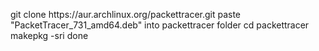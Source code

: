 <p>
git clone https://aur.archlinux.org/packettracer.git
paste "PacketTracer_731_amd64.deb" into packettracer folder
cd packettracer
makepkg -sri
done
</p>
